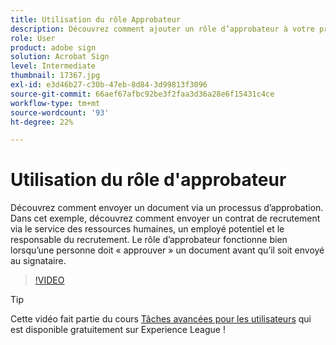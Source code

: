 ```yaml
---
title: Utilisation du rôle Approbateur
description: Découvrez comment ajouter un rôle d’approbateur à votre processus d’approbation de contrat
role: User
product: adobe sign
solution: Acrobat Sign
level: Intermediate
thumbnail: 17367.jpg
exl-id: e3d46b27-c30b-47eb-8d84-3d99813f3096
source-git-commit: 66aef67afbc92be3f2faa3d36a28e6f15431c4ce
workflow-type: tm+mt
source-wordcount: '93'
ht-degree: 22%

---
```


# Utilisation du rôle d&#39;approbateur

Découvrez comment envoyer un document via un processus d’approbation. Dans cet exemple, découvrez comment envoyer un contrat de recrutement via le service des ressources humaines, un employé potentiel et le responsable du recrutement. Le rôle d’approbateur fonctionne bien lorsqu’une personne doit « approuver » un document avant qu’il soit envoyé au signataire.

>[!VIDEO](https://video.tv.adobe.com/v/343854?hidetitle=true)

>[!TIP]
>
>Cette vidéo fait partie du cours [Tâches avancées pour les utilisateurs](https://experienceleague.adobe.com/?recommended=Sign-U-1-2020.3) qui est disponible gratuitement sur Experience League !


